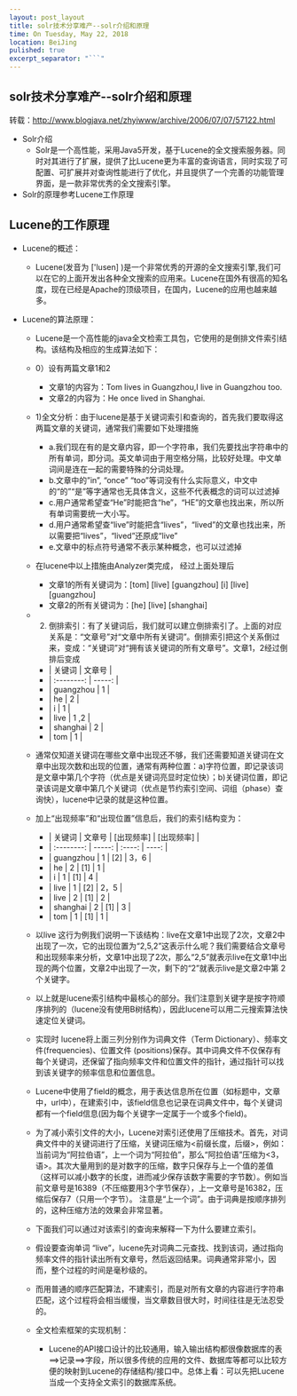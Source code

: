 ```yaml
---
layout: post_layout
title: solr技术分享难产--solr介绍和原理
time: On Tuesday, May 22, 2018
location: BeiJing
pulished: true
excerpt_separator: "```"
---
```


## solr技术分享难产--solr介绍和原理
转载：http://www.blogjava.net/zhyiwww/archive/2006/07/07/57122.html
* Solr介绍
    * Solr是一个高性能，采用Java5开发，基于Lucene的全文搜索服务器。同时对其进行了扩展，提供了比Lucene更为丰富的查询语言，同时实现了可配置、可扩展并对查询性能进行了优化，并且提供了一个完善的功能管理界面，是一款非常优秀的全文搜索引擎。
* Solr的原理参考Lucene工作原理

## Lucene的工作原理
* Lucene的概述：
    * Lucene(发音为 ['lusen] )是一个非常优秀的开源的全文搜索引擎,我们可以在它的上面开发出各种全文搜索的应用来。Lucene在国外有很高的知名度，现在已经是Apache的顶级项目，在国内，Lucene的应用也越来越多。

* Lucene的算法原理：

    * Lucene是一个高性能的java全文检索工具包，它使用的是倒排文件索引结构。该结构及相应的生成算法如下：
    * 0）设有两篇文章1和2
        * 文章1的内容为：Tom lives in Guangzhou,I live in Guangzhou too.
        * 文章2的内容为：He once lived in Shanghai.

    * 1)全文分析：由于lucene是基于关键词索引和查询的，首先我们要取得这两篇文章的关键词，通常我们需要如下处理措施
        * a.我们现在有的是文章内容，即一个字符串，我们先要找出字符串中的所有单词，即分词。英文单词由于用空格分隔，比较好处理。中文单词间是连在一起的需要特殊的分词处理。
        * b.文章中的”in”, “once” “too”等词没有什么实际意义，中文中的“的”“是”等字通常也无具体含义，这些不代表概念的词可以过滤掉
        * c.用户通常希望查“He”时能把含“he”，“HE”的文章也找出来，所以所有单词需要统一大小写。
        * d.用户通常希望查“live”时能把含“lives”，“lived”的文章也找出来，所以需要把“lives”，“lived”还原成“live”
        * e.文章中的标点符号通常不表示某种概念，也可以过滤掉
    * 在lucene中以上措施由Analyzer类完成， 经过上面处理后
        * 文章1的所有关键词为：[tom] [live] [guangzhou] [i] [live] [guangzhou]
        * 文章2的所有关键词为：[he] [live] [shanghai]
    * 2) 倒排索引：有了关键词后，我们就可以建立倒排索引了。上面的对应关系是：“文章号”对“文章中所有关键词”。倒排索引把这个关系倒过来，变成：“关键词”对“拥有该关键词的所有文章号”。文章1，2经过倒排后变成

        * | 关键词        | 文章号    |
        * | :--------:   | -----:   |
        * | guangzhou        | 1      |
        * | he        | 2      |
        * | i        | 1      |
        * | live        | 1 ,2     |
        * | shanghai        | 2      |
        * | tom        | 1      |

    * 通常仅知道关键词在哪些文章中出现还不够，我们还需要知道关键词在文章中出现次数和出现的位置，通常有两种位置：a)字符位置，即记录该词是文章中第几个字符（优点是关键词亮显时定位快）；b)关键词位置，即记录该词是文章中第几个关键词（优点是节约索引空间、词组（phase）查询快），lucene中记录的就是这种位置。
    * 加上“出现频率”和“出现位置”信息后，我们的索引结构变为：

        * | 关键词        | 文章号    |  [出现频率]  |  [出现频率]  |
        * | :--------:   | -----:   | :----: | ----: |
        * | guangzhou        | 1      |   [2]    |   3，6    |
        * | he        | 2      |   [1]    |  1    |
        * | i        | 1      |   [1]    |  4    |
        * | live        | 1      |   [2]    |   2，5    |
        * | live        | 2      |   [1]    |  2    |
        * | shanghai        | 2      |   [1]    |  3    |
        * | tom        | 1      |   [1]    |   1    |
    * 以live 这行为例我们说明一下该结构：live在文章1中出现了2次，文章2中出现了一次，它的出现位置为“2,5,2”这表示什么呢？我们需要结合文章号和出现频率来分析，文章1中出现了2次，那么“2,5”就表示live在文章1中出现的两个位置，文章2中出现了一次，剩下的“2”就表示live是文章2中第 2个关键字。
    * 以上就是lucene索引结构中最核心的部分。我们注意到关键字是按字符顺序排列的（lucene没有使用B树结构），因此lucene可以用二元搜索算法快速定位关键词。
    * 实现时 lucene将上面三列分别作为词典文件（Term Dictionary）、频率文件(frequencies)、位置文件 (positions)保存。其中词典文件不仅保存有每个关键词，还保留了指向频率文件和位置文件的指针，通过指针可以找到该关键字的频率信息和位置信息。
    * Lucene中使用了field的概念，用于表达信息所在位置（如标题中，文章中，url中），在建索引中，该field信息也记录在词典文件中，每个关键词都有一个field信息(因为每个关键字一定属于一个或多个field)。
    * 为了减小索引文件的大小，Lucene对索引还使用了压缩技术。首先，对词典文件中的关键词进行了压缩，关键词压缩为<前缀长度，后缀>，例如：当前词为“阿拉伯语”，上一个词为“阿拉伯”，那么“阿拉伯语”压缩为<3，语>。其次大量用到的是对数字的压缩，数字只保存与上一个值的差值（这样可以减小数字的长度，进而减少保存该数字需要的字节数）。例如当前文章号是16389（不压缩要用3个字节保存），上一文章号是16382，压缩后保存7（只用一个字节）。 注意是“上一个词”。由于词典是按顺序排列的，这种压缩方法的效果会非常显著。
    * 下面我们可以通过对该索引的查询来解释一下为什么要建立索引。
    * 假设要查询单词 “live”，lucene先对词典二元查找、找到该词，通过指向频率文件的指针读出所有文章号，然后返回结果。词典通常非常小，因而，整个过程的时间是毫秒级的。
    * 而用普通的顺序匹配算法，不建索引，而是对所有文章的内容进行字符串匹配，这个过程将会相当缓慢，当文章数目很大时，时间往往是无法忍受的。
    * 全文检索框架的实现机制：
        * Lucene的API接口设计的比较通用，输入输出结构都很像数据库的表==>记录==>字段，所以很多传统的应用的文件、数据库等都可以比较方便的映射到Lucene的存储结构/接口中。总体上看：可以先把Lucene当成一个支持全文索引的数据库系统。





